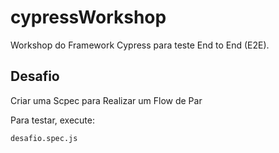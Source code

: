# cypressWorkshop

Workshop do Framework Cypress para teste End to End (E2E).


## Desafio

Criar uma Scpec para Realizar um Flow de Par

Para testar, execute:

```
desafio.spec.js
```
